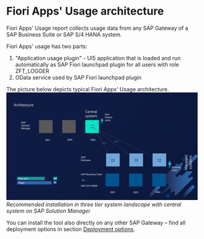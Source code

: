 # Fiori Apps' Usage architecture

Fiori Apps' Usage report collects usage data from any SAP Gateway of a SAP Business Suite or SAP S/4 HANA system. 

Fiori Apps' usage has two parts:
1. "Application usage plugin" - UI5 application that is loaded and run automatically as SAP Fiori launchpad plugin for all users with role ZFT_LOGGER
2. OData service used by SAP Fiori launchpad plugin

The picture below depicts typical Fiori Apps' Usage architecture.
![](res/architecture.png)
*Recommended installation in three tier system landscape with central system on SAP Solution Manager*

You can install the tool also directly on any other SAP Gateway – find all deployment options in section [Deployment options](deployment/intro.md).


